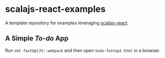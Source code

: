 # scalajs-react-examples

A template repository for examples leveraging [scalajs-react](https://github.com/japgolly/scalajs-react).

## A Simple *To-do* App
Run `sbt fastOptJS::webpack` and then open `todo-fastopt.html` in a browser.
